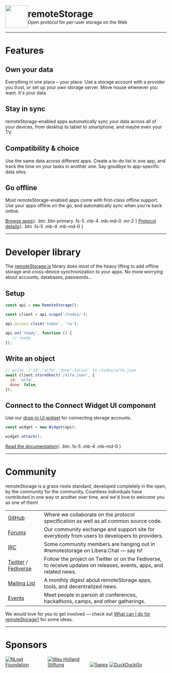 <div class="OLSKCommonCard">
  <img src="https://remotestorage.io/img/icon.svg" role="presentation" />
  <div>
    <h1 style="margin: 0;">remoteStorage</h1>
    <span>Open protocol for per-user storage on the Web</span>
  </div>
</div>

---

# Features

## Own your data

Everything in one place – your place. Use a storage account with a provider you trust, or set up your own storage server. Move house whenever you want. It's your data.

## Stay in sync

remoteStorage-enabled apps automatically sync your data across all of your devices, from desktop to tablet to smartphone, and maybe even your TV.

## Compatibility & choice

Use the same data across different apps. Create a to-do list in one app, and track the time on your tasks in another one. Say goodbye to app-specific data silos.

## Go offline

Most remoteStorage-enabled apps come with first-class offline support. Use your apps offline on the go, and automatically sync when you're back online.

[Browse apps](/apps){: .btn .btn-primary .fs-5 .mb-4 .mb-md-0 .mr-2 } [Protocol details](/protocol){: .btn .fs-5 .mb-4 .mb-md-0 }

---

# Developer library

The [remoteStorage.js](https://github.com/remotestorage/remotestorage.js) library does most of the heavy lifting to add offline storage and cross-device synchronization to your apps. No more worrying about accounts, databases, passwords…

## Setup

```javascript
const api = new RemoteStorage();

const client = api.scope('/todos/');

api.access.claim('todos', 'rw');

api.on('ready', function () {
   // ready
});
```

## Write an object

```javascript
// write `{"id":"alfa","done":false}` to /todos/alfa.json
await client.storeObect('/alfa.json', {
  id: 'alfa',
  done: false,
});
```

## Connect to the Connect Widget UI component

Use our [drop-in UI widget](https://github.com/remotestorage/remotestorage-widget) for connecting storage accounts.

```javascript
const widget = new Widget(api);

widget.attach();
```

[Read the documentation](https://remotestoragejs.readthedocs.io){: .btn .fs-5 .mb-4 .mb-md-0 }

---

# Community

remoteStorage is a grass-roots standard, developed completely in the open, by the community for the community. Countless individuals have contributed in one way or another over time, and we'd love to welcome you as one of them!

|  |  |
| - | - |
| [GitHub](https://github.com/remotestorage) | Where we collaborate on the protocol specification as well as all common source code. |
| [Forums](https://community.remotestorage.io) | Our community exchange and support site for everybody from users to developers to providers. |
| [IRC](https://web.libera.chat/#remotestorage) | Some community members are hanging out in #remotestorage on Libera.Chat — say hi! |
| [Twitter](https://twitter.com/remotestorage_) / [Fediverse](https://kosmos.social/@remotestorage) | Follow the project on Twitter or on the Fediverse, to receive updates on releases, events, apps, and related news. |
| [Mailing List](https://buttondown.email/remotestorage)| A monthly digest about remoteStorage apps, tools, and decentralized news. |
| [Events](https://community.remotestorage.io/c/events) | Meet people in person at conferences, hackathons, camps, and other gatherings. |

We would love for you to get involved — check out [What can I do for remoteStorage?](https://wiki.remotestorage.io/What_can_I_do_for_remoteStorage%3F) for some ideas.

---

# Sponsors

<div class="sponsors">
<a href="https://nlnet.nl/" title="NLnet Foundation"><img src="https://remotestorage.io/img/sponsors/nlnet.svg" alt="NLnet Foundation" /></a> <a href="https://www.wauland.de/" title="Wau Holland Stiftung"><img src="https://remotestorage.io/img/sponsors/whs.svg" alt="Wau Holland Stiftung" /></a> <a href="https://5apps.com/" title="5apps"><img src="https://remotestorage.io/img/sponsors/5apps.svg" alt="5apps" /></a> <a href="https://duckduckgo.com/" title="DuckDuckGo"><img src="https://remotestorage.io/img/sponsors/duckduckgo2.svg" alt="DuckDuckGo" /></a>
</div>

<style>
.sponsors img {
 max-width: 128px !important;
}
  
/* OLSKCommonCard */

.OLSKCommonCard {
  display: flex;
  align-items: center;
}

.OLSKCommonCard > img, .OLSKCommonCard > a img {
  --OLSKCommonCardImageSize: 70px;

  width: var(--OLSKCommonCardImageSize);
  min-width: var(--OLSKCommonCardImageSize);

  margin-right: calc(var(--OLSKSharedPadding) * 2);
}

.OLSKCommonCard > :last-child > :nth-child(1) {
  display: block;
  
  font-weight: bold;
  font-family: var(--OLSKCommonHeadingFontFamily);
}
</style>
